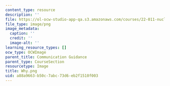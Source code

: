```yaml
---
content_type: resource
description: ''
file: https://ol-ocw-studio-app-qa.s3.amazonaws.com/courses/22-011-nuclear-engineering-science-systems-and-society-spring-2020/a88a9663b50c7abc73d6eb2f1510f003_Why.png
file_type: image/png
image_metadata:
  caption: ''
  credit: ''
  image-alt: ''
learning_resource_types: []
ocw_type: OCWImage
parent_title: Communication Guidance
parent_type: CourseSection
resourcetype: Image
title: Why.png
uid: a88a9663-b50c-7abc-73d6-eb2f1510f003
---
```

